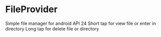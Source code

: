 # FileProvider
Simple file manager for android API 24
Short tap for view file or enter in directory
Long tap for delete file or directory
